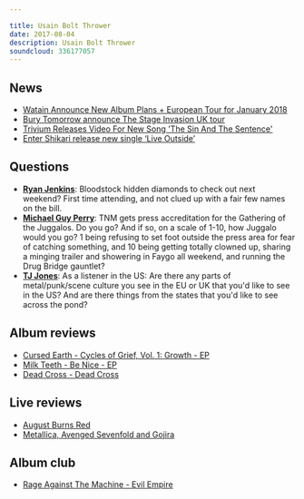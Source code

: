 ```yaml
---

title: Usain Bolt Thrower
date: 2017-08-04
description: Usain Bolt Thrower
soundcloud: 336177057
---
```


## News

- [Watain Announce New Album Plans + European Tour for January 2018](http://loudwire.com/watain-announce-new-album-european-tour-january-2018/)
- [Bury Tomorrow announce The Stage Invasion UK tour](http://teamrock.com/news/2017-07-31/bury-tomorrow-announce-the-stage-invasion-uk-tour)
- [Trivium Releases Video For New Song 'The Sin And The Sentence'](http://www.blabbermouth.net/news/trivium-releases-video-for-new-song-the-sin-and-the-sentence/)
- [Enter Shikari release new single ‘Live Outside’](http://www.nme.com/news/music/enter-shikari-live-outside-new-song-2119192)


## Questions

- **[Ryan Jenkins](https://www.facebook.com/thatsnotmetalpodcast/posts/2152896628270203?comment_id=2152911864935346&comment_tracking=%7B%22tn%22%3A%22R9%22%7D)**: Bloodstock hidden diamonds to check out next weekend? First time attending, and not clued up with a fair few names on the bill.
- **[Michael Guy Perry](https://www.facebook.com/thatsnotmetalpodcast/posts/2152896628270203?comment_id=2152908808268985&comment_tracking=%7B%22tn%22%3A%22R9%22%7D)**: TNM gets press accreditation for the Gathering of the Juggalos. Do you go? And if so, on a scale of 1-10, how Juggalo would you go? 1 being refusing to set foot outside the press area for fear of catching something, and 10 being getting totally clowned up, sharing a minging trailer and showering in Faygo all weekend, and running the Drug Bridge gauntlet?
- **[TJ Jones](https://www.facebook.com/thatsnotmetalpodcast/posts/2152896628270203?comment_id=2153165178243348&comment_tracking=%7B%22tn%22%3A%22R1%22%7D)**: As a listener in the US: Are there any parts of metal/punk/scene culture you see in the EU or UK that you'd like to see in the US? And are there things from the states that you'd like to see across the pond?


## Album reviews

- [Cursed Earth - Cycles of Grief, Vol. 1: Growth - EP](https://itunes.apple.com/gb/album/cycles-of-grief-vol-1-growth-ep/id1251828424)
- [Milk Teeth - Be Nice - EP](https://itunes.apple.com/gb/album/be-nice-ep/id1225995367)
- [Dead Cross - Dead Cross](https://itunes.apple.com/gb/album/dead-cross/id1228978283)


## Live reviews

- [August Burns Red](https://www.songkick.com/concerts/28988609-august-burns-red-at-underworld)
- [Metallica, Avenged Sevenfold and Gojira](https://www.songkick.com/concerts/29290134-metallica-at-rose-bowl)


## Album club

- [Rage Against The Machine - Evil Empire](https://itunes.apple.com/gb/album/evil-empire/id390538381)
